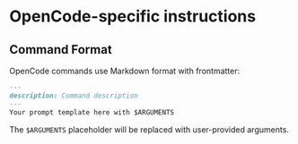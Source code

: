 # OpenCode-specific instructions

## Command Format
OpenCode commands use Markdown format with frontmatter:

```markdown
---
description: Command description
---
Your prompt template here with $ARGUMENTS
```

The `$ARGUMENTS` placeholder will be replaced with user-provided arguments.
